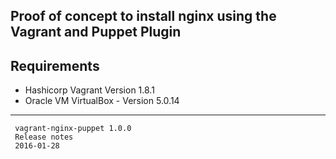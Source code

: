 
## Proof of concept to install nginx using the Vagrant and Puppet Plugin

Requirements
------------
- Hashicorp Vagrant Version 1.8.1
- Oracle VM VirtualBox - Version 5.0.14

---
```
 vagrant-nginx-puppet 1.0.0
 Release notes
 2016-01-28
 
```

